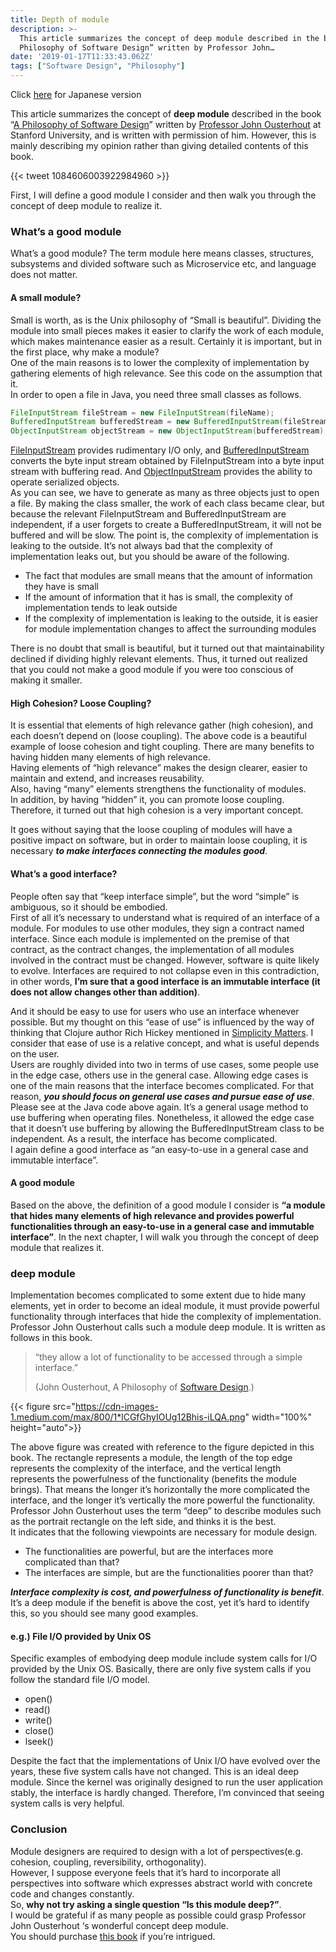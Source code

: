```yaml
---
title: Depth of module
description: >-
  This article summarizes the concept of deep module described in the book “A
  Philosophy of Software Design” written by Professor John…
date: '2019-01-17T11:33:43.062Z'
tags: ["Software Design", "Philosophy"]
---
```


Click [here](https://ja.nakabonne.dev/posts/module-depth/) for Japanese version

This article summarizes the concept of **deep module** described in the book “[A Philosophy of Software Design](https://www.amazon.com/t/dp/1732102201)” written by [Professor John Ousterhout](https://web.stanford.edu/~ouster/cgi-bin/home.php) at Stanford University, and is written with permission of him. However, this is mainly describing my opinion rather than giving detailed contents of this book.

{{< tweet 1084606003922984960 >}}

First, I will define a good module I consider and then walk you through the concept of deep module to realize it.

### What’s a good module

What’s a good module? The term module here means classes, structures, subsystems and divided software such as Microservice etc, and language does not matter.

#### A small module?

Small is worth, as is the Unix philosophy of “Small is beautiful”. Dividing the module into small pieces makes it easier to clarify the work of each module, which makes maintenance easier as a result. Certainly it is important, but in the first place, why make a module?  
One of the main reasons is to lower the complexity of implementation by gathering elements of high relevance. See this code on the assumption that it.  
In order to open a file in Java, you need three small classes as follows.

```java
FileInputStream fileStream = new FileInputStream(fileName);
BufferedInputStream bufferedStream = new BufferedInputStream(fileStream);
ObjectInputStream objectStream = new ObjectInputStream(bufferedStream);
```

[FileInputStream](https://docs.oracle.com/javase/8/docs/api/java/io/FileInputStream.html) provides rudimentary I/O only, and [BufferedInputStream](https://docs.oracle.com/javase/8/docs/api/java/io/BufferedInputStream.html) converts the byte input stream obtained by FileInputStream into a byte input stream with buffering read. And [ObjectInputStream](https://docs.oracle.com/javase/8/docs/api/java/io/ObjectInputStream.html) provides the ability to operate serialized objects.  
As you can see, we have to generate as many as three objects just to open a file. By making the class smaller, the work of each class became clear, but because the relevant FileInputStream and BufferedInputStream are independent, if a user forgets to create a BufferedInputStream, it will not be buffered and will be slow. The point is, the complexity of implementation is leaking to the outside. It’s not always bad that the complexity of implementation leaks out, but you should be aware of the following.

*   The fact that modules are small means that the amount of information they have is small
*   If the amount of information that it has is small, the complexity of implementation tends to leak outside
*   If the complexity of implementation is leaking to the outside, it is easier for module implementation changes to affect the surrounding modules

There is no doubt that small is beautiful, but it turned out that maintainability declined if dividing highly relevant elements. Thus, it turned out realized that you could not make a good module if you were too conscious of making it smaller.

#### High Cohesion? Loose Coupling?

It is essential that elements of high relevance gather (high cohesion), and each doesn’t depend on (loose coupling). The above code is a beautiful example of loose cohesion and tight coupling. There are many benefits to having hidden many elements of high relevance.  
Having elements of “high relevance” makes the design clearer, easier to maintain and extend, and increases reusability.  
Also, having “many” elements strengthens the functionality of modules.  
In addition, by having “hidden” it, you can promote loose coupling.  
Therefore, it turned out that high cohesion is a very important concept.

It goes without saying that the loose coupling of modules will have a positive impact on software, but in order to maintain loose coupling, it is necessary ***to make interfaces connecting the modules good***.

#### What’s a good interface?

People often say that “keep interface simple”, but the word “simple” is ambiguous, so it should be embodied.  
First of all it’s necessary to understand what is required of an interface of a module. For modules to use other modules, they sign a contract named interface. Since each module is implemented on the premise of that contract, as the contract changes, the implementation of all modules involved in the contract must be changed. However, software is quite likely to evolve. Interfaces are required to not collapse even in this contradiction, in other words, **I’m sure that a good interface is an immutable interface (it does not allow changes other than addition)**.

And it should be easy to use for users who use an interface whenever possible. But my thought on this “ease of use” is influenced by the way of thinking that Clojure author Rich Hickey mentioned in [Simplicity Matters](http://confreaks.tv/videos/railsconf2012-keynote-simplicity-matters). I consider that ease of use is a relative concept, and what is useful depends on the user.  
Users are roughly divided into two in terms of use cases, some people use in the edge case, others use in the general case. Allowing edge cases is one of the main reasons that the interface becomes complicated. For that reason, ***you should focus on general use cases and pursue ease of use***.  
Please see at the Java code above again. It’s a general usage method to use buffering when operating files. Nonetheless, it allowed the edge case that it doesn’t use buffering by allowing the BufferedInputStream class to be independent. As a result, the interface has become complicated.  
I again define a good interface as “an easy-to-use in a general case and immutable interface”.

#### A good module

Based on the above, the definition of a good module I consider is **“a module that hides many elements of high relevance and provides powerful functionalities through an easy-to-use in a general case and immutable interface”**. In the next chapter, I will walk you through the concept of deep module that realizes it.

### deep module

Implementation becomes complicated to some extent due to hide many elements, yet in order to become an ideal module, it must provide powerful functionality through interfaces that hide the complexity of implementation. Professor John Ousterhout calls such a module deep module. It is written as follows in this book.

> “they allow a lot of functionality to be accessed through a simple interface.”
>
> (John Ousterhout, A Philosophy of [Software Design](http://d.hatena.ne.jp/keyword/Software%20Design).)

{{< figure src="https://cdn-images-1.medium.com/max/800/1*lCGfGhyIOUg12Bhis-iLQA.png" width="100%" height="auto">}}

The above figure was created with reference to the figure depicted in this book. The rectangle represents a module, the length of the top edge represents the complexity of the interface, and the vertical length represents the powerfulness of the functionality (benefits the module brings). That means the longer it’s horizontally the more complicated the interface, and the longer it’s vertically the more powerful the functionality. Professor John Ousterhout uses the term “deep” to describe modules such as the portrait rectangle on the left side, and thinks it is the best.  
It indicates that the following viewpoints are necessary for module design.

*   The functionalities are powerful, but are the interfaces more complicated than that?
*   The interfaces are simple, but are the functionalities poorer than that?

***Interface complexity is cost, and powerfulness of functionality is benefit***. It’s a deep module if the benefit is above the cost, yet it’s hard to identify this, so you should see many good examples.

#### e.g.) File I/O provided by Unix OS

Specific examples of embodying deep module include system calls for I/O provided by the Unix OS. Basically, there are only five system calls if you follow the standard file I/O model.

*   open()
*   read()
*   write()
*   close()
*   lseek()

Despite the fact that the implementations of Unix I/O have evolved over the years, these five system calls have not changed. This is an ideal deep module. Since the kernel was originally designed to run the user application stably, the interface is hardly changed. Therefore, I’m convinced that seeing system calls is very helpful.

### Conclusion

Module designers are required to design with a lot of perspectives(e.g. cohesion, coupling, reversibility, orthogonality).  
However, I suppose everyone feels that it’s hard to incorporate all perspectives into software which expresses abstract world with concrete code and changes constantly.  
So, **why not try asking a single question “Is this module deep?”**.  
I would be grateful if as many people as possible could grasp Professor John Ousterhout ‘s wonderful concept deep module.  
You should purchase [this book](https://www.amazon.com/t/dp/1732102201) if you’re intrigued.
